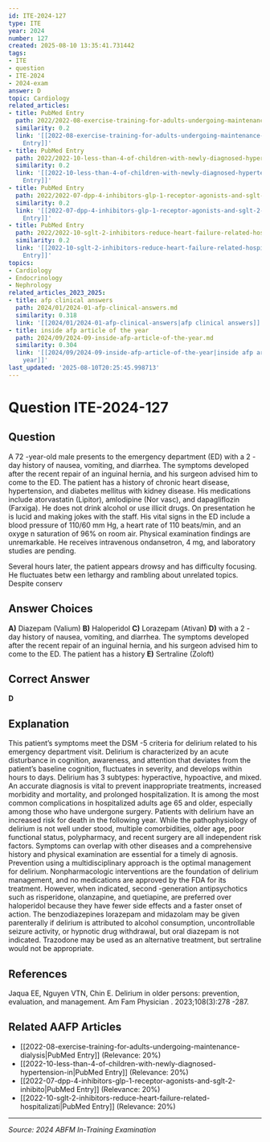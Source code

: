 ```yaml
---
id: ITE-2024-127
type: ITE
year: 2024
number: 127
created: 2025-08-10 13:35:41.731442
tags:
- ITE
- question
- ITE-2024
- 2024-exam
answer: D
topic: Cardiology
related_articles:
- title: PubMed Entry
  path: 2022/2022-08-exercise-training-for-adults-undergoing-maintenance-dialysis.md
  similarity: 0.2
  link: '[[2022-08-exercise-training-for-adults-undergoing-maintenance-dialysis|PubMed
    Entry]]'
- title: PubMed Entry
  path: 2022/2022-10-less-than-4-of-children-with-newly-diagnosed-hypertension-in.md
  similarity: 0.2
  link: '[[2022-10-less-than-4-of-children-with-newly-diagnosed-hypertension-in|PubMed
    Entry]]'
- title: PubMed Entry
  path: 2022/2022-07-dpp-4-inhibitors-glp-1-receptor-agonists-and-sglt-2-inhibito.md
  similarity: 0.2
  link: '[[2022-07-dpp-4-inhibitors-glp-1-receptor-agonists-and-sglt-2-inhibito|PubMed
    Entry]]'
- title: PubMed Entry
  path: 2022/2022-10-sglt-2-inhibitors-reduce-heart-failure-related-hospitalizati.md
  similarity: 0.2
  link: '[[2022-10-sglt-2-inhibitors-reduce-heart-failure-related-hospitalizati|PubMed
    Entry]]'
topics:
- Cardiology
- Endocrinology
- Nephrology
related_articles_2023_2025:
- title: afp clinical answers
  path: 2024/01/2024-01-afp-clinical-answers.md
  similarity: 0.318
  link: '[[2024/01/2024-01-afp-clinical-answers|afp clinical answers]]'
- title: inside afp article of the year
  path: 2024/09/2024-09-inside-afp-article-of-the-year.md
  similarity: 0.304
  link: '[[2024/09/2024-09-inside-afp-article-of-the-year|inside afp article of the
    year]]'
last_updated: '2025-08-10T20:25:45.998713'
---
```


# Question ITE-2024-127

## Question
A 72 -year-old male presents to the emergency department (ED) with a 2 -day history of nausea, 
vomiting, and diarrhea. The symptoms developed after the recent repair of an inguinal hernia, and his 
surgeon advised him to come to the ED. The patient has a history of chronic heart disease, 
hypertension, and diabetes mellitus with kidney disease. His medications include atorvastatin 
(Lipitor), amlodipine (Nor vasc), and dapagliflozin (Farxiga). He does not drink alcohol or use illicit 
drugs. On presentation he is lucid and making jokes with the staff. His vital signs in the ED include a 
blood pressure of 110/60 mm Hg, a heart rate of 110 beats/min, and an oxyge n saturation of 96% on 
room air. Physical examination findings are unremarkable. He receives intravenous ondansetron, 4 
mg, and laboratory studies are pending.  
 
Several hours later, the patient appears drowsy and has difficulty focusing. He fluctuates betw een 
lethargy and rambling about unrelated topics. Despite conserv

## Answer Choices
**A)** Diazepam (Valium)
**B)** Haloperidol
**C)** Lorazepam (Ativan)
**D)** with a 2 -day history of nausea, vomiting, and diarrhea. The symptoms developed after the recent repair of an inguinal hernia, and his surgeon advised him to come to the ED. The patient has a history 
**E)** Sertraline (Zoloft)

## Correct Answer
**D**

## Explanation
This patient’s symptoms meet the DSM -5 criteria for delirium related to his emergency department visit. Delirium is characterized by an acute disturbance in cognition, awareness, and attention that deviates from the patient’s baseline cognition, fluctuates in severity, and develops within hours to days. Delirium has 3 subtypes: hyperactive, hypoactive, and mixed. An accurate diagnosis is vital to prevent inappropriate treatments, increased morbidity and mortality, and prolonged hospitalization. It is among the most common complications in hospitalized adults age 65 and older, especially among those who have undergone surgery. Patients with delirium have an increased risk for death in the following year. While the pathophysiology of delirium is not well under stood, multiple comorbidities, older age, poor functional status, polypharmacy, and recent surgery are all independent risk factors. Symptoms can overlap with other diseases and a comprehensive history and physical examination are essential for a timely di agnosis. Prevention using a multidisciplinary approach is the optimal management for delirium. Nonpharmacologic interventions are the foundation of delirium management, and no medications are approved by the FDA for its treatment. However, when indicated, second -generation antipsychotics such as risperidone, olanzapine, and quetiapine, are preferred over haloperidol because they have fewer side effects and a faster onset of action. The benzodiazepines lorazepam and midazolam may be given parenterally if delirium is attributed to alcohol consumption, uncontrollable seizure activity, or hypnotic drug withdrawal, but oral diazepam is not indicated. Trazodone may be used as an alternative treatment, but sertraline would not be appropriate.

## References
Jaqua EE, Nguyen VTN, Chin E. Delirium in older persons: prevention, evaluation, and management. Am Fam Physician . 2023;108(3):278 -287.

## Related AAFP Articles
- [[2022-08-exercise-training-for-adults-undergoing-maintenance-dialysis|PubMed Entry]] (Relevance: 20%)
- [[2022-10-less-than-4-of-children-with-newly-diagnosed-hypertension-in|PubMed Entry]] (Relevance: 20%)
- [[2022-07-dpp-4-inhibitors-glp-1-receptor-agonists-and-sglt-2-inhibito|PubMed Entry]] (Relevance: 20%)
- [[2022-10-sglt-2-inhibitors-reduce-heart-failure-related-hospitalizati|PubMed Entry]] (Relevance: 20%)

---
*Source: 2024 ABFM In-Training Examination*